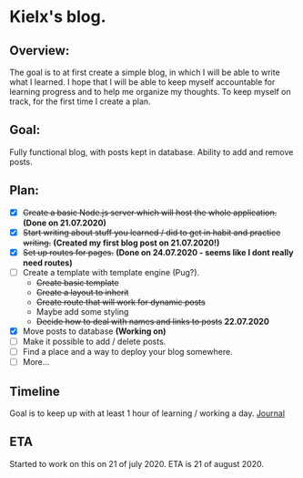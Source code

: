 # Kielx's blog.

## Overview:

The goal is to at first create a simple blog, in which I will be able to write what I learned.
I hope that I will be able to keep myself accountable for learning progress and to help me organize my thoughts.
To keep myself on track, for the first time I create a plan.

## Goal:

Fully functional blog, with posts kept in database. Ability to add and remove posts.

## Plan:

- [x] ~~Create a basic Node.js server which will host the whole application.~~ **(Done on 21.07.2020)**
- [x] ~~Start writing about stuff you learned / did to get in habit and practice writing.~~ **(Created my first blog post on 21.07.2020!)**
- [x] ~~Set up routes for pages.~~ **(Done on 24.07.2020 - seems like I dont really need routes)**
- [ ] Create a template with template engine (Pug?). 
  - ~~Create basic template~~
  - ~~Create a layout to inherit~~
  - ~~Create route that will work for dynamic posts~~
  - Maybe add some styling
  - ~~Decide how to deal with names and links to posts~~ **22.07.2020**
- [x] Move posts to database **(Working on)**
- [ ] Make it possible to add / delete posts.
- [ ] Find a place and a way to deploy your blog somewhere.
- [ ] More...

## Timeline

Goal is to keep up with at least 1 hour of learning / working a day.
[Journal](./journal.md)

## ETA

Started to work on this on 21 of july 2020.
ETA is 21 of august 2020.
